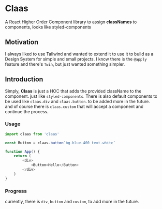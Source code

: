 # Claas
A React Higher Order Component library to assign **classNames** to components, looks like styled-components

## Motivation
I always liked to use Tailwind and wanted to extend it to use it to build as a Design System for simple and small projects. I know there is the `@apply` feature and there's `Twin`, but just wanted something simpler.

## Introduction
Simply, **Claas** is just a HOC that adds the provided className to the component. just like `styled-components`. There is also default components to be used like `claas.div` and `claas.button`. to be added more in the future. and of course there is `claas.custom` that will accept a component and continue the process.

### Usage
```ts
import claas from 'claas'

const Button = claas.button`bg-blue-400 text-white`

function App() {
    return (
        <div>
            <Button>Hello</Button>
        </div>
    )
}

```

### Progress
currently, there is `div`, `button` and `custom`, to add more in the future.
